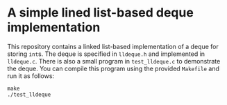 # A simple lined list-based deque implementation

This repository contains a linked list-based implementation of a deque for storing `int`s.  The deque is specified in `lldeque.h` and implemented in `lldeque.c`.  There is also a small program in `test_lldeque.c` to demonstrate the deque.  You can compile this program using the provided `Makefile` and run it as follows:
```
make
./test_lldeque
```
